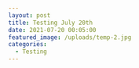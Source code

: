```yaml
---
layout: post
title: Testing July 20th
date: 2021-07-20 00:05:00
featured_image: /uploads/temp-2.jpg
categories:
  - Testing
---
```

